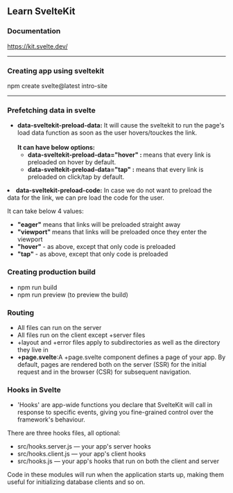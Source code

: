 ## Learn SvelteKit

### Documentation

https://kit.svelte.dev/

<hr />

### Creating app using sveltekit

npm create svelte@latest intro-site

<hr />

### Prefetching data in svelte

<ul>
<li>
 <b>data-sveltekit-preload-data:</b> It will cause the sveltekit to run the page's load data function as soon as the user hovers/touckes the link.<br /> <br />
   <b>It can have below options: </b>
   <ul>
   <li>
 <b >data-sveltekit-preload-data="hover" : </b> means that every link is preloaded on hover by default.
   </li>
   <li>
<b>data-sveltekit-preload-data="tap" :</b> means that every link is preloaded on click/tap by default.
   </li>

   </ul>
</li>
</ul>
<li>
<b>data-sveltekit-preload-code:</b> In case we do not want to preload the data for the link, we can pre load the code for the user.

It can take below 4 values:

  <ul>
   <li> <b>"eager"</b> means that links will be preloaded straight away</li>
      <li> <b>"viewport" </b>means that links will be preloaded once they enter the viewport</li>
         <li> <b>"hover" </b>- as above, except that only code is preloaded</li>
            <li>  <b>"tap" </b>- as above, except that only code is preloaded</li>
  </ul>
</li>

### Creating production build
   - npm run build
   - npm run preview (to preview the build)

### Routing
   - All files can run on the server
   - All files run on the client except +server files
   - +layout and +error files apply to subdirectories as well as the directory they live in
   - <b>+page.svelte</b>:A +page.svelte component defines a page of your app. By default, pages are rendered both on the server (SSR) for the initial request and in the browser (CSR) for subsequent navigation.

### Hooks in Svelte
   - 'Hooks' are app-wide functions you declare that SvelteKit will call in response to specific events, giving you fine-grained control over the framework's behaviour.

There are three hooks files, all optional:

 - src/hooks.server.js — your app's server hooks
 - src/hooks.client.js — your app's client hooks
 - src/hooks.js — your app's hooks that run on both the client and server
 
Code in these modules will run when the application starts up, making them useful for initializing database clients and so on.